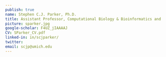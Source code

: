 ```yaml
---
publish: true
name: Stephen C.J. Parker, Ph.D.
title: Assistant Professor, Computational Biology & Bioinformatics and Human Genetics
picture: sparker.jpg
google-scholar: F4UZ_jIAAAAJ
CV: SParker_CV.pdf
linked-in: in/scjparker/
twitter: 
email: scjp@umich.edu
---
```

